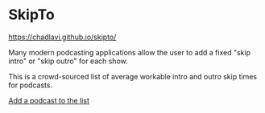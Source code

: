 # SkipTo

<https://chadlavi.github.io/skipto/>

Many modern podcasting applications allow the user to add a fixed "skip intro" or "skip outro" for each show.

This is a crowd-sourced list of average workable intro and outro skip times for podcasts.

[Add a podcast to the list](https://github.com/chadlavi/skipto/issues/new?labels=submission&template=add-podcast.md&title=Add+podcast%3A+TITLE)
